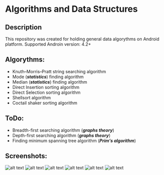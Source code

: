 # Algorithms and Data Structures
## Description
This repository was created for holding general data algorythms on Android platform. Supported Androin version: 4.2+

## Algorythms:
* Knuth–Morris–Pratt string searching algorithm
* Mode (***statistics***) finding algorithm
* Median (***statistics***) finding algorithm
* Direct Insertion sorting algorithm
* Direct Selection sorting algorithm
* Shellsort algorithm
* Coctail shaker sorting algorithm

## ToDo:
* Breadth-first searching algorithm (***graphs theory***)
* Depth-first searching algorithm (***graphs theory***)
* Finding minimum spanning tree algorithm (***Prim's algorithm***)

## Screenshots:
![alt text](https://github.com/BardRedStar/AaSD/blob/master/screenshots/1.png)
![alt text](https://github.com/BardRedStar/AaSD/blob/master/screenshots/2.PNG)
![alt text](https://github.com/BardRedStar/AaSD/blob/master/screenshots/3.PNG)
![alt text](https://github.com/BardRedStar/AaSD/blob/master/screenshots/4.PNG)
![alt text](https://github.com/BardRedStar/AaSD/blob/master/screenshots/5.PNG)
![alt text](https://github.com/BardRedStar/AaSD/blob/master/screenshots/6.PNG)
